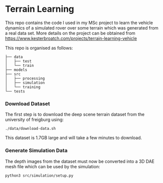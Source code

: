 # Terrain Learning
This repo contains the code I used in my MSc project to learn the vehicle dynamics of a simulated rover over some terrain which was generated from a real data set. More details on the project can be obtained from https://www.kesterbroatch.com/projects/terrain-learning-vehicle

This repo is organised as follows:

```
├── data
│   ├── test
│   └── train
├── models
├── src
│   ├── processing
│   ├── simulation
│   └── training
└── tests
```

### Download Dataset 
The first step is to download the deep scene terrain dataset from the university of freigburg using: 
```
./data/download-data.sh
```
This dataset is 1.7GB large and will take a few minutes to download.

### Generate Simulation Data
The depth images from the dataset must now be converted into a 3D DAE mesh file which can be used by the simulation:
```
python3 src/simulation/setup.py
```

